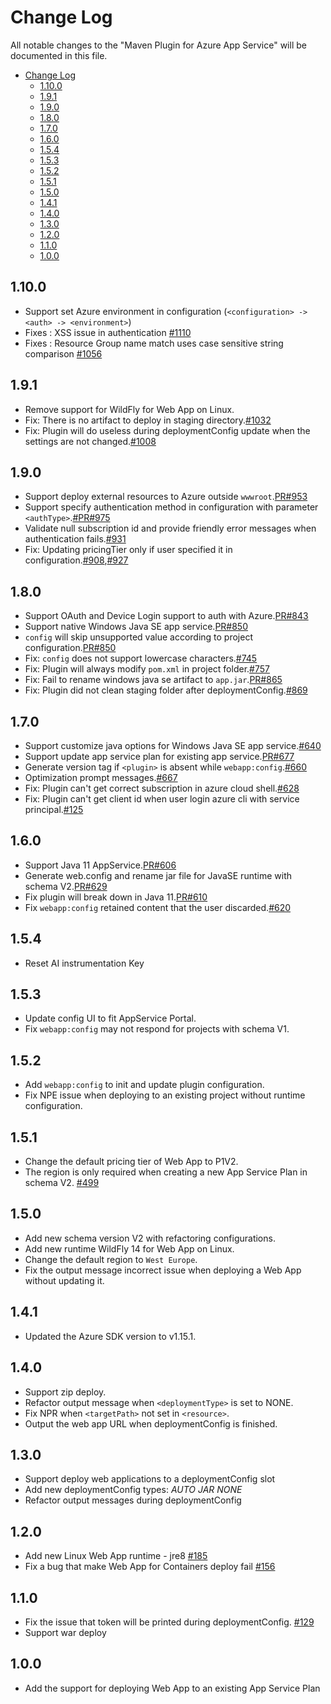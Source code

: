 # Change Log
All notable changes to the "Maven Plugin for Azure App Service" will be documented in this file.
- [Change Log](#change-log)
  - [1.10.0](#1100)
  - [1.9.1](#191)
  - [1.9.0](#190)
  - [1.8.0](#180)
  - [1.7.0](#170)
  - [1.6.0](#160)
  - [1.5.4](#154)
  - [1.5.3](#153)
  - [1.5.2](#152)
  - [1.5.1](#151)
  - [1.5.0](#150)
  - [1.4.1](#141)
  - [1.4.0](#140)
  - [1.3.0](#130)
  - [1.2.0](#120)
  - [1.1.0](#110)
  - [1.0.0](#100)

## 1.10.0
- Support set Azure environment in configuration (`<configuration> -> <auth> -> <environment>`)
- Fixes : XSS issue in authentication [#1110](https://github.com/microsoft/azure-maven-plugins/issues/1110) 
- Fixes : Resource Group name match uses case sensitive string comparison [#1056](https://github.com/microsoft/azure-maven-plugins/issues/1056)

## 1.9.1
- Remove support for WildFly for Web App on Linux.
- Fix: There is no artifact to deploy in staging directory.[#1032](https://github.com/microsoft/azure-maven-plugins/issues/1032)
- Fix: Plugin will do useless during deploymentConfig update when the settings are not changed.[#1008](https://github.com/microsoft/azure-maven-plugins/issues/1008)

## 1.9.0
- Support deploy external resources to Azure outside `wwwroot`.[PR#953](https://github.com/microsoft/azure-maven-plugins/pull/953)
- Support specify authentication method in configuration with parameter `<authType>`.[#PR#975](https://github.com/microsoft/azure-maven-plugins/pull/975)
- Validate null subscription id and provide friendly error messages when authentication fails.[#931](https://github.com/microsoft/azure-maven-plugins/issues/931)
- Fix: Updating pricingTier only if user specified it in configuration.[#908](https://github.com/microsoft/azure-maven-plugins/issues/908),[#927](https://github.com/microsoft/azure-maven-plugins/issues/927)

## 1.8.0
- Support OAuth and Device Login support to auth with Azure.[PR#843](https://github.com/microsoft/azure-maven-plugins/pull/843)
- Support native Windows Java SE app service.[PR#850](https://github.com/microsoft/azure-maven-plugins/pull/850)
- `config` will skip unsupported value according to project configuration.[PR#850](https://github.com/microsoft/azure-maven-plugins/pull/850)
- Fix: `config` does not support lowercase characters.[#745](https://github.com/microsoft/azure-maven-plugins/issues/745)
- Fix: Plugin will always modify `pom.xml` in project folder.[#757](https://github.com/microsoft/azure-maven-plugins/issues/757)
- Fix: Fail to rename windows java se artifact to `app.jar`.[PR#865](https://github.com/microsoft/azure-maven-plugins/pull/865)
- Fix: Plugin did not clean staging folder after deploymentConfig.[#869](https://github.com/microsoft/azure-maven-plugins/issues/869)

## 1.7.0
- Support customize java options for Windows Java SE app service.[#640](https://github.com/microsoft/azure-maven-plugins/issues/640)
- Support update app service plan for existing app service.[PR#677](https://github.com/microsoft/azure-maven-plugins/pull/677)
- Generate version tag if `<plugin>` is absent while `webapp:config`.[#660](https://github.com/microsoft/azure-maven-plugins/issues/660)
- Optimization prompt messages.[#667](https://github.com/microsoft/azure-maven-plugins/issues/667)
- Fix: Plugin can't get correct subscription in azure cloud shell.[#628](https://github.com/microsoft/azure-maven-plugins/issues/628)
- Fix: Plugin can't get client id when user login azure cli with service principal.[#125](https://github.com/microsoft/azure-maven-plugins/issues/125)

## 1.6.0
- Support Java 11 AppService.[PR#606](https://github.com/Microsoft/azure-maven-plugins/pull/606)
- Generate web.config and rename jar file for JavaSE runtime with schema V2.[PR#629](https://github.com/Microsoft/azure-maven-plugins/pull/629)
- Fix plugin will break down in Java 11.[PR#610](https://github.com/Microsoft/azure-maven-plugins/pull/610)
- Fix `webapp:config` retained content that the user discarded.[#620](https://github.com/Microsoft/azure-maven-plugins/pull/620)

## 1.5.4
- Reset AI instrumentation Key

## 1.5.3
- Update config UI to fit AppService Portal.
- Fix `webapp:config` may not respond for projects with schema V1.

## 1.5.2
- Add `webapp:config` to init and update plugin configuration.
- Fix NPE issue when deploying to an existing project without runtime configuration.

## 1.5.1
- Change the default pricing tier of Web App to P1V2.
- The region is only required when creating a new App Service Plan in schema V2. [#499](https://github.com/Microsoft/azure-maven-plugins/issues/499)

## 1.5.0
- Add new schema version V2 with refactoring configurations.
- Add new runtime WildFly 14 for Web App on Linux.
- Change the default region to `West Europe`.
- Fix the output message incorrect issue when deploying a Web App without updating it.

## 1.4.1
- Updated the Azure SDK version to v1.15.1.

## 1.4.0
- Support zip deploy.
- Refactor output message when `<deploymentType>` is set to NONE.
- Fix NPR when `<targetPath>` not set in `<resource>`.
- Output the web app URL when deploymentConfig is finished.

## 1.3.0
- Support deploy web applications to a deploymentConfig slot
- Add new deploymentConfig types: *AUTO* *JAR* *NONE*
- Refactor output messages during deploymentConfig

## 1.2.0
- Add new Linux Web App runtime - jre8 [#185](https://github.com/Microsoft/azure-maven-plugins/issues/185)
- Fix a bug that make Web App for Containers deploy fail [#156](https://github.com/Microsoft/azure-maven-plugins/issues/156)

## 1.1.0
- Fix the issue that token will be printed during deploymentConfig. [#129](https://github.com/Microsoft/azure-maven-plugins/issues/129)
- Support war deploy

## 1.0.0
- Add the support for deploying Web App to an existing App Service Plan

